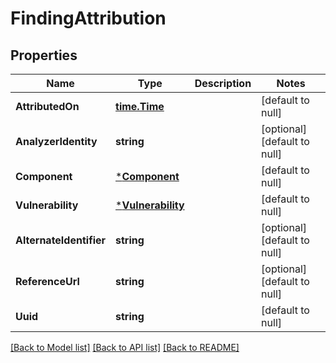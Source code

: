 # FindingAttribution

## Properties
Name | Type | Description | Notes
------------ | ------------- | ------------- | -------------
**AttributedOn** | [**time.Time**](time.Time.md) |  | [default to null]
**AnalyzerIdentity** | **string** |  | [optional] [default to null]
**Component** | [***Component**](Component.md) |  | [default to null]
**Vulnerability** | [***Vulnerability**](Vulnerability.md) |  | [default to null]
**AlternateIdentifier** | **string** |  | [optional] [default to null]
**ReferenceUrl** | **string** |  | [optional] [default to null]
**Uuid** | **string** |  | [default to null]

[[Back to Model list]](../README.md#documentation-for-models) [[Back to API list]](../README.md#documentation-for-api-endpoints) [[Back to README]](../README.md)


